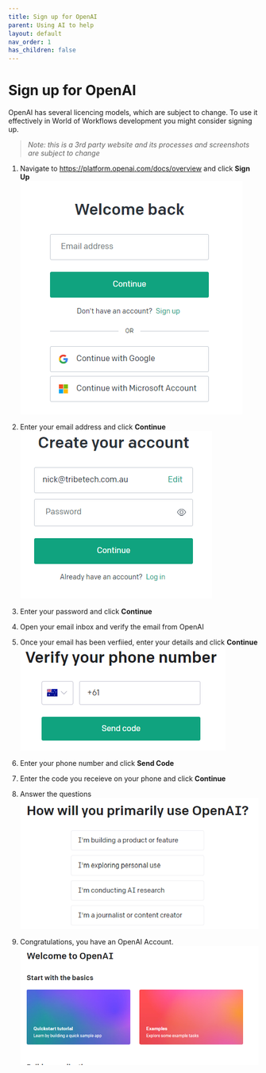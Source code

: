 ```yaml
---
title: Sign up for OpenAI
parent: Using AI to help
layout: default
nav_order: 1
has_children: false
---
```

# Sign up for OpenAI

OpenAI has several licencing models, which are subject to change.  To use it effectively in World of Workflows development you might consider signing up.  

> *Note: this is a 3rd party website and its processes and screenshots are subject to change*

1. Navigate to https://platform.openai.com/docs/overview and click **Sign Up**  
   ![Open AI Login](2023-03-06-07-53-48.png)
2. Enter your email address and click **Continue**  
   ![Enter Password](2023-03-06-07-54-42.png)
3. Enter your password and click **Continue**  
4. Open your email inbox and verify the email from OpenAI
5. Once your email has been verfiied, enter your details and click **Continue**  
   ![Enter Phone](2023-03-06-07-58-46.png)
6. Enter your phone number and click **Send Code**  
   
7. Enter the code you receieve on your phone and click **Continue**  
8. Answer the questions  
   ![Questions](2023-03-06-08-00-19.png)
9. Congratulations, you have an OpenAI Account.  
   ![Open AI HomePage](2023-03-06-08-01-00.png)